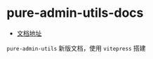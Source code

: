 # pure-admin-utils-docs

- [文档地址](https://pure-admin-utils.netlify.app)

`pure-admin-utils` 新版文档，使用 `vitepress` 搭建
